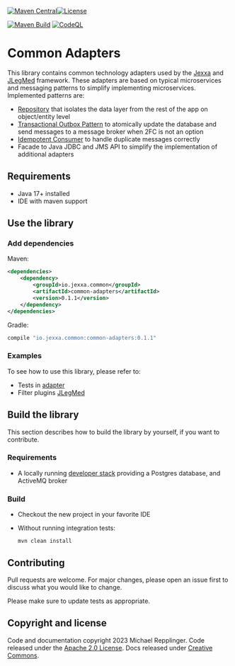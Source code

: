 [![Maven Central](https://img.shields.io/maven-central/v/io.jexxa.common/common-adapters)](https://maven-badges.herokuapp.com/maven-central/io.jexxa.common/common-adapters)[![License](https://img.shields.io/badge/License-Apache%202.0-blue.svg)](https://opensource.org/licenses/Apache-2.0)


[![Maven Build](https://github.com/jexxa-projects/CommonAdapters/actions/workflows/mavenBuild.yml/badge.svg)](https://github.com/jexxa-projects/CommonAdapters/actions/workflows/mavenBuild.yml)
[![CodeQL](https://github.com/jexxa-projects/CommonAdapters/actions/workflows/codeql-analysis.yml/badge.svg)](https://github.com/jexxa-projects/CommonAdapters/actions/workflows/codeql-analysis.yml)
# Common Adapters

This library contains common technology adapters 
used by the [Jexxa](https://www.jexxa.io) and [JLegMed](https://github.com/jexxa-projects/JLegMed) framework. 
These adapters are based on typical microservices and messaging patterns to simplify implementing microservices. Implemented patterns are: 
* [Repository](https://martinfowler.com/eaaCatalog/repository.html) that isolates the data layer from the rest of the app on object/entity level 
* [Transactional Outbox Pattern](https://microservices.io/patterns/data/transactional-outbox.html) to atomically update the database and send messages to a message broker when 2FC is not an option
* [Idempotent Consumer](https://microservices.io/patterns/communication-style/idempotent-consumer.html) to handle duplicate messages correctly
* Facade to Java JDBC and JMS API to simplify the implementation of additional adapters   


## Requirements

*   Java 17+ installed
*   IDE with maven support



## Use the library 
### Add dependencies
Maven:
```xml
<dependencies>
    <dependency>
        <groupId>io.jexxa.common</groupId>
        <artifactId>common-adapters</artifactId>
        <version>0.1.1</version>
    </dependency>
</dependencies>
```

Gradle:

```groovy
compile "io.jexxa.common:common-adapters:0.1.1"
``` 
### Examples
To see how to use this library, please refer to: 
* Tests in [adapter](common-adapters/src/test/java/io/jexxa/common/drivingadapter)
* Filter plugins [JLegMed](https://github.com/jexxa-projects/JLegMed)

## Build the library
This section describes how to build the library by yourself, if you want to contribute.
### Requirements 
*   A locally running [developer stack](deploy/developerStack.yml) providing a Postgres database, and ActiveMQ broker

### Build 
*   Checkout the new project in your favorite IDE

*   Without running integration tests:
    ```shell
    mvn clean install 
    ```

## Contributing

Pull requests are welcome. For major changes, please open an issue first to discuss what you would like to change.

Please make sure to update tests as appropriate.

## Copyright and license

Code and documentation copyright 2023 Michael Repplinger. Code released under the [Apache 2.0 License](LICENSE). Docs released under [Creative Commons](https://creativecommons.org/licenses/by/3.0/).
